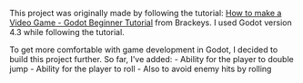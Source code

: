 This project was originally made by following the tutorial: [How to make a Video Game - Godot Beginner Tutorial](https://www.youtube.com/watch?v=LOhfqjmasi0) from Brackeys. I used Godot version 4.3 while following the tutorial.

To get more comfortable with game development in Godot, I decided to build this project further. So far, I've added:
	- Ability for the player to double jump
	- Ability for the player to roll
		- Also to avoid enemy hits by rolling
		
